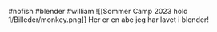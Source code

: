 #nofish #blender #william 
![[Sommer Camp 2023 hold 1/Billeder/monkey.png]]
Her er en abe jeg har lavet i blender!
